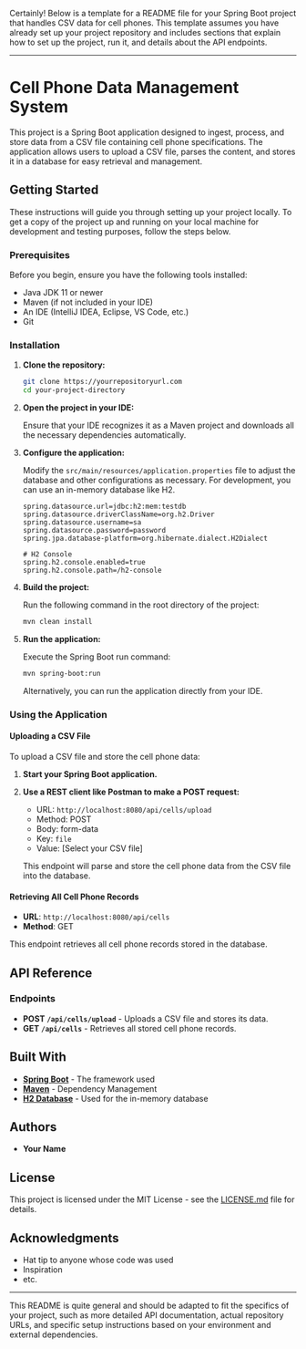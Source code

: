 Certainly! Below is a template for a README file for your Spring Boot project that handles CSV data for cell phones. This template assumes you have already set up your project repository and includes sections that explain how to set up the project, run it, and details about the API endpoints.

---

# Cell Phone Data Management System

This project is a Spring Boot application designed to ingest, process, and store data from a CSV file containing cell phone specifications. The application allows users to upload a CSV file, parses the content, and stores it in a database for easy retrieval and management.

## Getting Started

These instructions will guide you through setting up your project locally. To get a copy of the project up and running on your local machine for development and testing purposes, follow the steps below.

### Prerequisites

Before you begin, ensure you have the following tools installed:
- Java JDK 11 or newer
- Maven (if not included in your IDE)
- An IDE (IntelliJ IDEA, Eclipse, VS Code, etc.)
- Git

### Installation

1. **Clone the repository:**

   ```bash
   git clone https://yourrepositoryurl.com
   cd your-project-directory
   ```

2. **Open the project in your IDE:**

   Ensure that your IDE recognizes it as a Maven project and downloads all the necessary dependencies automatically.

3. **Configure the application:**

   Modify the `src/main/resources/application.properties` file to adjust the database and other configurations as necessary. For development, you can use an in-memory database like H2.

   ```properties
   spring.datasource.url=jdbc:h2:mem:testdb
   spring.datasource.driverClassName=org.h2.Driver
   spring.datasource.username=sa
   spring.datasource.password=password
   spring.jpa.database-platform=org.hibernate.dialect.H2Dialect

   # H2 Console
   spring.h2.console.enabled=true
   spring.h2.console.path=/h2-console
   ```

4. **Build the project:**

   Run the following command in the root directory of the project:

   ```bash
   mvn clean install
   ```

5. **Run the application:**

   Execute the Spring Boot run command:

   ```bash
   mvn spring-boot:run
   ```

   Alternatively, you can run the application directly from your IDE.

### Using the Application

#### Uploading a CSV File

To upload a CSV file and store the cell phone data:

1. **Start your Spring Boot application.**
2. **Use a REST client like Postman to make a POST request:**

   - URL: `http://localhost:8080/api/cells/upload`
   - Method: POST
   - Body: form-data
   - Key: `file`
   - Value: [Select your CSV file]

   This endpoint will parse and store the cell phone data from the CSV file into the database.

#### Retrieving All Cell Phone Records

- **URL**: `http://localhost:8080/api/cells`
- **Method**: GET

This endpoint retrieves all cell phone records stored in the database.

## API Reference

### Endpoints

- **POST `/api/cells/upload`** - Uploads a CSV file and stores its data.
- **GET `/api/cells`** - Retrieves all stored cell phone records.

## Built With

- **[Spring Boot](https://spring.io/projects/spring-boot)** - The framework used
- **[Maven](https://maven.apache.org/)** - Dependency Management
- **[H2 Database](https://www.h2database.com/html/main.html)** - Used for the in-memory database

## Authors

- **Your Name**

## License

This project is licensed under the MIT License - see the [LICENSE.md](LICENSE.md) file for details.

## Acknowledgments

- Hat tip to anyone whose code was used
- Inspiration
- etc.

---

This README is quite general and should be adapted to fit the specifics of your project, such as more detailed API documentation, actual repository URLs, and specific setup instructions based on your environment and external dependencies.
